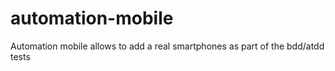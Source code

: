 # automation-mobile
Automation mobile allows to add a real smartphones as part of the bdd/atdd tests
